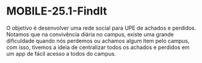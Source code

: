 # MOBILE-25.1-FindIt
O objetivo é desenvolver uma rede social para UPE de achados e perdidos. Notamos que na convivência diária no campus, existe uma grande dificuldade quando nós perdemos ou achamos algum item pelo campus, com isso, tivemos a ideia de centralizar todos os achados e perdidos em um app de fácil acesso a todos do campus.
